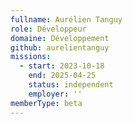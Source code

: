 ```yaml
---
fullname: Aurélien Tanguy
role: Développeur
domaine: Développement
github: aurelientanguy
missions:
  - start: 2023-10-18
    end: 2025-04-25
    status: independent
    employer: ''
memberType: beta
---
```

